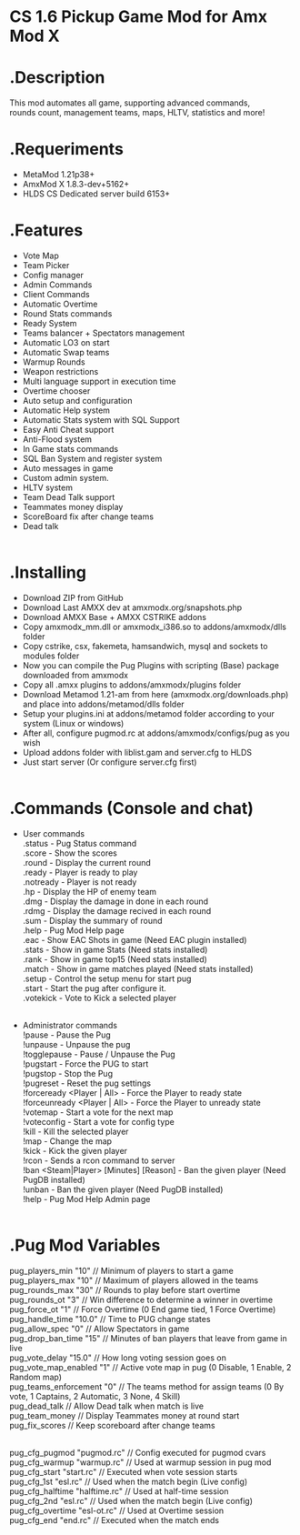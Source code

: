 CS 1.6 Pickup Game Mod for Amx Mod X
====================================

.Description
============
This mod automates all game, supporting advanced commands,<br>
rounds count, management teams, maps, HLTV, statistics and more!

.Requeriments
=============
- MetaMod 1.21p38+
- AmxMod X 1.8.3-dev+5162+
- HLDS CS Dedicated server build 6153+

.Features
=========
- Vote Map<br>
- Team Picker<br>
- Config manager<br>
- Admin Commands<br>
- Client Commands<br>
- Automatic Overtime<br>
- Round Stats commands<br>
- Ready System<br>
- Teams balancer + Spectators management<br>
- Automatic LO3 on start<br>
- Automatic Swap teams<br>
- Warmup Rounds<br>
- Weapon restrictions<br>
- Multi language support in execution time<br>
- Overtime chooser<br>
- Auto setup and configuration<br>
- Automatic Help system<br>
- Automatic Stats system with SQL Support<br>
- Easy Anti Cheat support<br>
- Anti-Flood system<br>
- In Game stats commands<br>
- SQL Ban System and register system<br>
- Auto messages in game<br>
- Custom admin system.<br>
- HLTV system<br>
- Team Dead Talk support<br>
- Teammates money display<br>
- ScoreBoard fix after change teams<br>
- Dead talk<br><br>

.Installing
===========
- Download ZIP from GitHub
- Download Last AMXX dev at amxmodx.org/snapshots.php<br>
- Download AMXX Base + AMXX CSTRIKE addons<br>
- Copy amxmodx_mm.dll or amxmodx_i386.so to addons/amxmodx/dlls folder<br>
- Copy cstrike, csx, fakemeta, hamsandwich, mysql and sockets to modules folder<br>
- Now you can compile the Pug Plugins with scripting (Base) package downloaded from amxmodx<br>
- Copy all .amxx plugins to addons/amxmodx/plugins folder<br>
- Download Metamod 1.21-am from here (amxmodx.org/downloads.php) and place into addons/metamod/dlls folder<br>
- Setup your plugins.ini at addons/metamod folder according to your system (Linux or windows)<br>
- After all, configure pugmod.rc at addons/amxmodx/configs/pug as you wish<br>
- Upload addons folder with liblist.gam and server.cfg to HLDS<br>
- Just start server (Or configure server.cfg first)<br><br>

.Commands (Console and chat)
=========
- User commands<br>
	.status		- Pug Status command<br>
	.score 		- Show the scores<br>
	.round 		- Display the current round<br>
	.ready 		- Player is ready to play<br>
	.notready 	- Player is not ready<br>
	.hp 		- Display the HP of enemy team<br>
	.dmg 		- Display the damage in done in each round<br>
	.rdmg 		- Display the damage recived in each round<br>
	.sum 		- Display the summary of round<br>
	.help 		- Pug Mod Help page<br>
	.eac		- Show EAC Shots in game (Need EAC plugin installed)<br>
	.stats 		- Show in game Stats (Need stats installed)<br>
	.rank 		- Show in game top15 (Need stats installed)<br>
	.match 		- Show in game matches played (Need stats installed)<br>
	.setup		- Control the setup menu for start pug<br>
	.start		- Start the pug after configure it.<br>
	.votekick 	- Vote to Kick a selected player<br><br>

- Administrator commands<br>
	!pause 					- Pause the Pug<br>
	!unpause 				- Unpause the pug<br>
	!togglepause 				- Pause / Unpause the Pug<br>
	!pugstart 				- Force the PUG to start<br>
	!pugstop 				- Stop the Pug<br>
	!pugreset 				- Reset the pug settings<br>
	!forceready <Player | All> 		- Force the Player to ready state<br>
	!forceunready <Player | All> 		- Force the Player to unready state<br>
	!votemap 				- Start a vote for the next map<br>
	!voteconfig 				- Start a vote for config type<br>
	!kill <Player>				- Kill the selected player<br>
	!map <Map>				- Change the map<br>
	!kick <Player> 				- Kick the given player<br>
	!rcon <Command> 			- Sends a rcon command to server<br>
	!ban <Steam|Player> [Minutes] [Reason] 	- Ban the given player (Need PugDB installed)<br>
	!unban <Steam> 				- Ban the given player (Need PugDB installed)<br>
	!help 					- Pug Mod Help Admin page<br><br>

.Pug Mod Variables
======

pug_players_min		"10"		// Minimum of players to start a game<br>
pug_players_max		"10"		// Maximum of players allowed in the teams<br>
pug_rounds_max		"30"		// Rounds to play before start overtime<br>
pug_rounds_ot		"3"		// Win difference to determine a winner in overtime<br>
pug_force_ot		"1"		// Force Overtime (0 End game tied, 1 Force Overtime)<br>
pug_handle_time		"10.0"		// Time to PUG change states<br>
pug_allow_spec		"0"		// Allow Spectators in game<br>
pug_drop_ban_time	"15"		// Minutes of ban players that leave from game in live<br>
pug_vote_delay		"15.0"		// How long voting session goes on<br>
pug_vote_map_enabled	"1"		// Active vote map in pug (0 Disable, 1 Enable, 2 Random map)<br>
pug_teams_enforcement	"0"		// The teams method for assign teams (0 By vote, 1 Captains, 2 Automatic, 3 None, 4 Skill)<br>
pug_dead_talk				// Allow Dead talk when match is live<br>
pug_team_money				// Display Teammates money at round start<br>
pug_fix_scores				// Keep scoreboard after change teams<br><br>

pug_cfg_pugmod		"pugmod.rc"	// Config executed for pugmod cvars<br>
pug_cfg_warmup		"warmup.rc"	// Used at warmup session in pug mod<br>
pug_cfg_start		"start.rc"	// Executed when vote session starts<br>
pug_cfg_1st		"esl.rc"	// Used when the match begin (Live config)<br>
pug_cfg_halftime	"halftime.rc"	// Used at half-time session<br>
pug_cfg_2nd		"esl.rc"	// Used when the match begin (Live config)<br>
pug_cfg_overtime	"esl-ot.rc"	// Used at Overtime session<br>
pug_cfg_end		"end.rc"	// Executed when the match ends<br><br>

